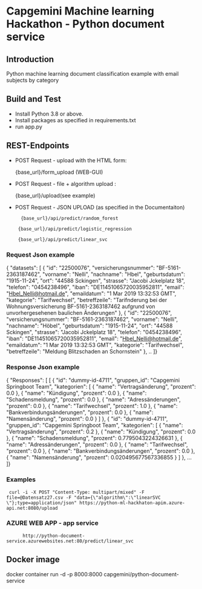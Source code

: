 # Capgemini Machine learning Hackathon - Python document service 

## Introduction 
Python machine learning document classification example with email subjects by category  


## Build and Test
- Install Python 3.8 or above.
- Install packages as specified in requirements.txt 
- run app.py

## REST-Endpoints

- POST Request - upload with the HTML form:  
 
    {base_url}/form_upload    (WEB-GUI)

- POST Request - file + algorithm upload : 
      
     {base_url}/upload(see example)
    

- POST Request - JSON UPLOAD  (as specified in the Documentaiton)

		{base_url}/api/predict/random_forest

       {base_url}/api/predict/logistic_regression

       {base_url}/api/predict/linear_svc

### Request Json example

{
    "datasets": [
        {
            "id": "22500076",
            "versicherungsnummer": "BF-5161-2363187462",
            "vorname": "Nelli",
            "nachname": "Hbel",
            "geburtsdatum": "1915-11-24",
            "ort": "44588 Sckingen",
            "strasse": "Jacobi Jckelplatz 18",
            "telefon": "0454238496",
            "iban": "DE11451065720035952811",
            "email": "Hbel_Nelli@hotmail.de",
            "emaildatum": "1 Mar 2019 13:32:53 GMT",
            "kategorie": "Tarifwechsel",
            "betreffzeile": "Tarifnderung bei der Wohnungsversicherung BF-5161-2363187462 aufgrund von unvorhergesehenen baulichen Änderungen"
        },
        {
            "id": "22500076",
            "versicherungsnummer": "BF-5161-2363187462",
            "vorname": "Nelli",
            "nachname": "Höbel",
            "geburtsdatum": "1915-11-24",
            "ort": "44588 Sckingen",
            "strasse": "Jacobi Jckelplatz 18",
            "telefon": "0454238496",
            "iban": "DE11451065720035952811",
            "email": "Hbel_Nelli@hotmail.de",
            "emaildatum": "1 Mar 2019 13:32:53 GMT",
            "kategorie": "Tarifwechsel",
            "betreffzeile": "Meldung Blitzschaden an Schornstein"
        },
        ..
        ]}
        
### Response Json example

{
    "Responses": [
        [
            {
                "id": "dummy-id-4711",
                "gruppen_id": "Capgemini Springboot Team",
                "kategorien": [
                    {
                        "name": "Vertragsänderung",
                        "prozent": 0.0
                    },
                    {
                        "name": "Kündigung",
                        "prozent": 0.0
                    },
                    {
                        "name": "Schadensmeldung",
                        "prozent": 0.0
                    },
                    {
                        "name": "Adressänderungen",
                        "prozent": 0.0
                    },
                    {
                        "name": "Tarifwechsel",
                        "prozent": 1.0
                    },
                    {
                        "name": "Bankverbindungsänderungen",
                        "prozent": 0.0
                    },
                    {
                        "name": "Namensänderung",
                        "prozent": 0.0
                    }
                ]
            },
            {
                "id": "dummy-id-4711",
                "gruppen_id": "Capgemini Springboot Team",
                "kategorien": [
                    {
                        "name": "Vertragsänderung",
                        "prozent": 0.2
                    },
                    {
                        "name": "Kündigung",
                        "prozent": 0.0
                    },
                    {
                        "name": "Schadensmeldung",
                        "prozent": 0.7795043224326631
                    },
                    {
                        "name": "Adressänderungen",
                        "prozent": 0.0
                    },
                    {
                        "name": "Tarifwechsel",
                        "prozent": 0.0
                    },
                    {
                        "name": "Bankverbindungsänderungen",
                        "prozent": 0.0
                    },
                    {
                        "name": "Namensänderung",
                        "prozent": 0.020495677567336855
                    }
                ]
            },
            ...
            ]}
        
    
### Examples

     curl -i -X POST "Content-Type: multipart/mixed" -F file=@Datensatz27.csv -F "data={\"algorithm\":\"linearSVC \"};type=application/json" https://python-ml-hackhaton-apim.azure-api.net:8080/upload
     
     
     
### AZURE WEB APP - app service
          http://python-document-service.azurewebsites.net:80/predict/linear_svc


## Docker image
docker container run -d -p 8000:8000 capgemini/python-document-service
